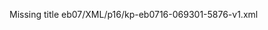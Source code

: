 Missing title
    eb07/XML/p16/kp-eb0716-069301-5876-v1.xml
    <title level="a" type="main"> (7th edition, volume 16, page 693)</title>
